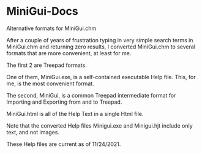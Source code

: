 # MiniGui-Docs
Alternative formats for MiniGui.chm

After a couple of years of frustration typing in very simple search terms in MiniGui.chm and returning zero results, I converted MiniGui.chm to several formats that are more convenient, at least for me.

The first 2 are Treepad formats.  

One of them, MiniGui.exe, is a self-contained executable Help file.  This, for me, is the most convenient format.


The second, MiniGui, is a common Treepad intermediate format for Importing and Exporting from and to Treepad.  

MiniGui.html is all of the Help Text in a single Html file.

Note that the converted Help files Minigui.exe and Minigui.hjt include only text, and not images.

These Help files are current as of 11/24/2021.

